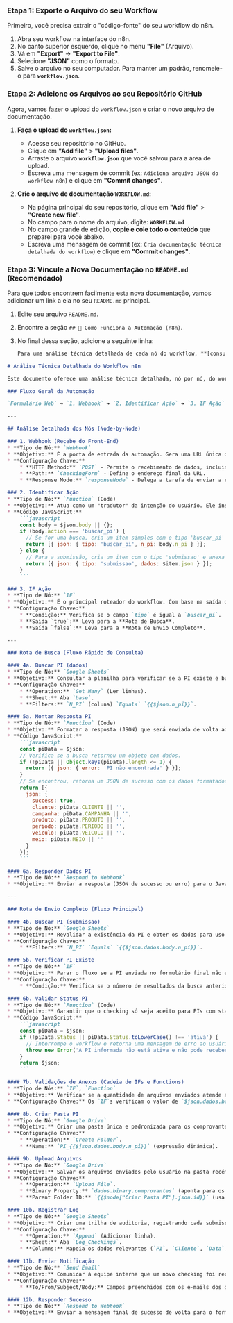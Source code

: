 

### **Etapa 1: Exporte o Arquivo do seu Workflow**

Primeiro, você precisa extrair o "código-fonte" do seu workflow do n8n.

1.  Abra seu workflow na interface do n8n.
2.  No canto superior esquerdo, clique no menu **"File"** (Arquivo).
3.  Vá em **"Export"** -\> **"Export to File"**.
4.  Selecione **"JSON"** como o formato.
5.  Salve o arquivo no seu computador. Para manter um padrão, renomeie-o para **`workflow.json`**.

### **Etapa 2: Adicione os Arquivos ao seu Repositório GitHub**

Agora, vamos fazer o upload do `workflow.json` e criar o novo arquivo de documentação.

1.  **Faça o upload do `workflow.json`:**

      * Acesse seu repositório no GitHub.
      * Clique em **"Add file"** \> **"Upload files"**.
      * Arraste o arquivo **`workflow.json`** que você salvou para a área de upload.
      * Escreva uma mensagem de commit (ex: `Adiciona arquivo JSON do workflow n8n`) e clique em **"Commit changes"**.

2.  **Crie o arquivo de documentação `WORKFLOW.md`:**

      * Na página principal do seu repositório, clique em **"Add file"** \> **"Create new file"**.
      * No campo para o nome do arquivo, digite: **`WORKFLOW.md`**
      * No campo grande de edição, **copie e cole todo o conteúdo** que preparei para você abaixo.
      * Escreva uma mensagem de commit (ex: `Cria documentação técnica detalhada do workflow`) e clique em **"Commit changes"**.

### **Etapa 3: Vincule a Nova Documentação no `README.md` (Recomendado)**

Para que todos encontrem facilmente esta nova documentação, vamos adicionar um link a ela no seu `README.md` principal.

1.  Edite seu arquivo `README.md`.

2.  Encontre a seção `## 🤖 Como Funciona a Automação (n8n)`.

3.  No final dessa seção, adicione a seguinte linha:

    ```markdown
    Para uma análise técnica detalhada de cada nó do workflow, **[consulte a documentação completa aqui](./WORKFLOW.md)**.
    ```


````markdown
# Análise Técnica Detalhada do Workflow n8n

Este documento oferece uma análise técnica detalhada, nó por nó, do workflow de automação do formulário de checking. O objetivo é servir como um manual para manutenção, depuração e futuras evoluções do processo.

### Fluxo Geral da Automação

`Formulário Web` ➔ `1. Webhook` ➔ `2. Identificar Ação` ➔ `3. IF Ação` ➔ `[Rota de Busca]` OU `[Rota de Envio Completo]`

---

## Análise Detalhada dos Nós (Node-by-Node)

### 1. Webhook (Recebe do Front-End)
* **Tipo de Nó:** `Webhook`
* **Objetivo:** É a porta de entrada da automação. Gera uma URL única que fica "escutando" as requisições enviadas pelo formulário `index.html`.
* **Configuração Chave:**
    * **HTTP Method:** `POST` - Permite o recebimento de dados, incluindo o upload de arquivos (`multipart/form-data`).
    * **Path:** `CheckingForm` - Define o endereço final da URL.
    * **Response Mode:** `responseNode` - Delega a tarefa de enviar a resposta de volta ao formulário para um nó específico (`Respond to Webhook`), permitindo fluxos mais complexos.

### 2. Identificar Ação
* **Tipo de Nó:** `Function` (Code)
* **Objetivo:** Atua como um "tradutor" da intenção do usuário. Ele inspeciona os dados recebidos para determinar se a requisição é uma busca de PI ou uma submissão de formulário.
* **Código JavaScript:**
    ```javascript
    const body = $json.body || {};
    if (body.action === 'buscar_pi') {
      // Se for uma busca, cria um item simples com o tipo 'buscar_pi' e o n_pi.
      return [{ json: { tipo: 'buscar_pi', n_pi: body.n_pi } }];
    } else {
      // Para a submissão, cria um item com o tipo 'submissao' e anexa todos os dados originais.
      return [{ json: { tipo: 'submissao', dados: $item.json } }];
    }
    ```

### 3. IF Ação
* **Tipo de Nó:** `IF`
* **Objetivo:** É o principal roteador do workflow. Com base na saída do nó anterior, direciona a execução para o caminho correto.
* **Configuração Chave:**
    * **Condição:** Verifica se o campo `tipo` é igual a `buscar_pi`.
    * **Saída `true`:** Leva para a **Rota de Busca**.
    * **Saída `false`:** Leva para a **Rota de Envio Completo**.

---

### Rota de Busca (Fluxo Rápido de Consulta)

#### 4a. Buscar PI (dados)
* **Tipo de Nó:** `Google Sheets`
* **Objetivo:** Consultar a planilha para verificar se a PI existe e buscar seus dados.
* **Configuração Chave:**
    * **Operation:** `Get Many` (Ler linhas).
    * **Sheet:** Aba `base`.
    * **Filters:** `N_PI` (coluna) `Equals` `{{$json.n_pi}}`.

#### 5a. Montar Resposta PI
* **Tipo de Nó:** `Function` (Code)
* **Objetivo:** Formatar a resposta (JSON) que será enviada de volta ao formulário, seja com os dados encontrados ou com uma mensagem de erro.
* **Código JavaScript:**
    ```javascript
    const piData = $json;
    // Verifica se a busca retornou um objeto com dados.
    if (!piData || Object.keys(piData).length <= 1) {
      return [{ json: { error: 'PI não encontrada' } }];
    }
    // Se encontrou, retorna um JSON de sucesso com os dados formatados.
    return [{
      json: {
        success: true,
        cliente: piData.CLIENTE || '',
        campanha: piData.CAMPANHA || '',
        produto: piData.PRODUTO || '',
        periodo: piData.PERIODO || '',
        veiculo: piData.VEICULO || '',
        meio: piData.MEIO || ''
      }
    }];
    ```

#### 6a. Responder Dados PI
* **Tipo de Nó:** `Respond to Webhook`
* **Objetivo:** Enviar a resposta (JSON de sucesso ou erro) para o JavaScript do formulário e **terminar esta execução do workflow**.

---

### Rota de Envio Completo (Fluxo Principal)

#### 4b. Buscar PI (submissao)
* **Tipo de Nó:** `Google Sheets`
* **Objetivo:** Revalidar a existência da PI e obter os dados para uso posterior (ex: nome do cliente para o e-mail).
* **Configuração Chave:**
    * **Filters:** `N_PI` `Equals` `{{$json.dados.body.n_pi}}`.

#### 5b. Verificar PI Existe
* **Tipo de Nó:** `IF`
* **Objetivo:** Parar o fluxo se a PI enviada no formulário final não existir.
* **Configuração Chave:**
    * **Condição:** Verifica se o número de resultados da busca anterior é igual a `0`.

#### 6b. Validar Status PI
* **Tipo de Nó:** `Function` (Code)
* **Objetivo:** Garantir que o checking só seja aceito para PIs com status "ativa".
* **Código JavaScript:**
    ```javascript
    const piData = $json;
    if (!piData.Status || piData.Status.toLowerCase() !== 'ativa') {
      // Interrompe o workflow e retorna uma mensagem de erro ao usuário.
      throw new Error('A PI informada não está ativa e não pode receber checkings.');
    }
    return $json;
    ```

#### 7b. Validações de Anexos (Cadeia de IFs e Functions)
* **Tipo de Nós:** `IF`, `Function`
* **Objetivo:** Verificar se a quantidade de arquivos enviados atende ao mínimo exigido para cada tipo de "Meio".
* **Configuração Chave:** Os `IF`s verificam o valor de `$json.dados.body.meio` e direcionam para `Function`s que contam os anexos e disparam um erro (`throw new Error`) se a contagem for insuficiente.

#### 8b. Criar Pasta PI
* **Tipo de Nó:** `Google Drive`
* **Objetivo:** Criar uma pasta única e padronizada para os comprovantes.
* **Configuração Chave:**
    * **Operation:** `Create Folder`.
    * **Name:** `PI_{{$json.dados.body.n_pi}}` (expressão dinâmica).

#### 9b. Upload Arquivos
* **Tipo de Nó:** `Google Drive`
* **Objetivo:** Salvar os arquivos enviados pelo usuário na pasta recém-criada.
* **Configuração Chave:**
    * **Operation:** `Upload File`.
    * **Binary Property:** `dados.binary.comprovantes` (aponta para os dados dos arquivos).
    * **Parent Folder ID:** `{{$node["Criar Pasta PI"].json.id}}` (usa o ID da pasta criada no passo anterior).

#### 10b. Registrar Log
* **Tipo de Nó:** `Google Sheets`
* **Objetivo:** Criar uma trilha de auditoria, registrando cada submissão bem-sucedida.
* **Configuração Chave:**
    * **Operation:** `Append` (Adicionar linha).
    * **Sheet:** Aba `Log_Checkings`.
    * **Columns:** Mapeia os dados relevantes (`PI`, `Cliente`, `Data`, etc.) para as colunas da planilha.

#### 11b. Enviar Notificação
* **Tipo de Nó:** `Send Email`
* **Objetivo:** Comunicar à equipe interna que um novo checking foi recebido.
* **Configuração Chave:**
    * **To/From/Subject/Body:** Campos preenchidos com os e-mails dos destinatários e conteúdo dinâmico usando expressões.

#### 12b. Responder Sucesso
* **Tipo de Nó:** `Respond to Webhook`
* **Objetivo:** Enviar a mensagem final de sucesso de volta para o formulário e **terminar esta execução do workflow**.
